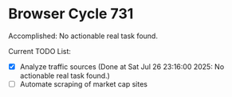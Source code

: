 # Browser Cycle 731

Accomplished: No actionable real task found.

Current TODO List:

- [x] Analyze traffic sources  (Done at Sat Jul 26 23:16:00 2025: No actionable real task found.)
- [ ] Automate scraping of market cap sites